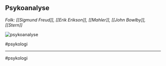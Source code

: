 ## Psykoanalyse
*Folk: [[Sigmund Freud]], [[Erik Erikson]], [[Mahler]], [[John Bowlby]], [[Stern]]*


![psykoanalyse](Psykoanalyse.jpg)

#psykologi

---
#psykologi